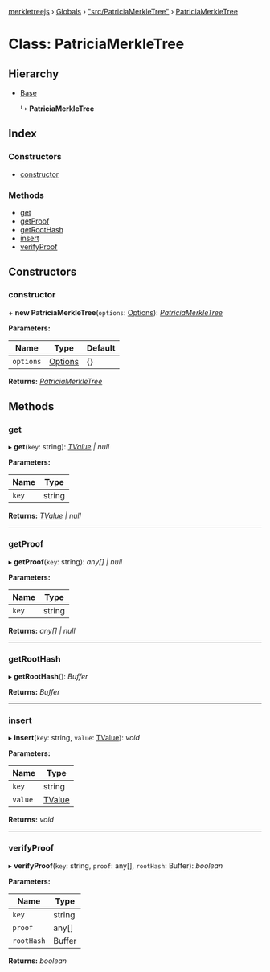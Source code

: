 [merkletreejs](../README.md) › [Globals](../globals.md) › ["src/PatriciaMerkleTree"](../modules/_src_patriciamerkletree_.md) › [PatriciaMerkleTree](_src_patriciamerkletree_.patriciamerkletree.md)

# Class: PatriciaMerkleTree

## Hierarchy

* [Base](_src_patriciamerkletree_.base.md)

  ↳ **PatriciaMerkleTree**

## Index

### Constructors

* [constructor](_src_patriciamerkletree_.patriciamerkletree.md#constructor)

### Methods

* [get](_src_patriciamerkletree_.patriciamerkletree.md#get)
* [getProof](_src_patriciamerkletree_.patriciamerkletree.md#getproof)
* [getRootHash](_src_patriciamerkletree_.patriciamerkletree.md#getroothash)
* [insert](_src_patriciamerkletree_.patriciamerkletree.md#insert)
* [verifyProof](_src_patriciamerkletree_.patriciamerkletree.md#verifyproof)

## Constructors

###  constructor

\+ **new PatriciaMerkleTree**(`options`: [Options](../interfaces/_src_patriciamerkletree_.options.md)): *[PatriciaMerkleTree](_src_patriciamerkletree_.patriciamerkletree.md)*

**Parameters:**

Name | Type | Default |
------ | ------ | ------ |
`options` | [Options](../interfaces/_src_patriciamerkletree_.options.md) | {} |

**Returns:** *[PatriciaMerkleTree](_src_patriciamerkletree_.patriciamerkletree.md)*

## Methods

###  get

▸ **get**(`key`: string): *[TValue](../modules/_src_patriciamerkletree_.md#tvalue) | null*

**Parameters:**

Name | Type |
------ | ------ |
`key` | string |

**Returns:** *[TValue](../modules/_src_patriciamerkletree_.md#tvalue) | null*

___

###  getProof

▸ **getProof**(`key`: string): *any[] | null*

**Parameters:**

Name | Type |
------ | ------ |
`key` | string |

**Returns:** *any[] | null*

___

###  getRootHash

▸ **getRootHash**(): *Buffer*

**Returns:** *Buffer*

___

###  insert

▸ **insert**(`key`: string, `value`: [TValue](../modules/_src_patriciamerkletree_.md#tvalue)): *void*

**Parameters:**

Name | Type |
------ | ------ |
`key` | string |
`value` | [TValue](../modules/_src_patriciamerkletree_.md#tvalue) |

**Returns:** *void*

___

###  verifyProof

▸ **verifyProof**(`key`: string, `proof`: any[], `rootHash`: Buffer): *boolean*

**Parameters:**

Name | Type |
------ | ------ |
`key` | string |
`proof` | any[] |
`rootHash` | Buffer |

**Returns:** *boolean*
